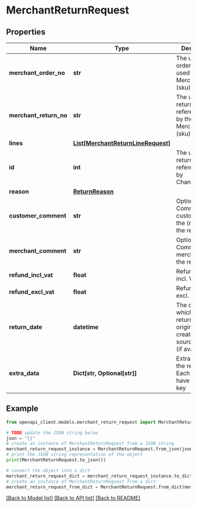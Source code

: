 # MerchantReturnRequest


## Properties

Name | Type | Description | Notes
------------ | ------------- | ------------- | -------------
**merchant_order_no** | **str** | The unique order reference used by the Merchant (sku). | 
**merchant_return_no** | **str** | The unique return reference used by the Merchant (sku). | 
**lines** | [**List[MerchantReturnLineRequest]**](MerchantReturnLineRequest.md) |  | 
**id** | **int** | The unique return reference used by ChannelEngine. | [optional] 
**reason** | [**ReturnReason**](ReturnReason.md) |  | [optional] 
**customer_comment** | **str** | Optional. Comment of customer on the (reason of) the return. | [optional] 
**merchant_comment** | **str** | Optional. Comment of merchant on the return. | [optional] 
**refund_incl_vat** | **float** | Refund amount incl. VAT. | [optional] 
**refund_excl_vat** | **float** | Refund amount excl. VAT. | [optional] 
**return_date** | **datetime** | The date at which the return was originally created in the source system (if available). | [optional] 
**extra_data** | **Dict[str, Optional[str]]** | Extra data on the return. Each item must have an unqiue key | [optional] 

## Example

```python
from openapi_client.models.merchant_return_request import MerchantReturnRequest

# TODO update the JSON string below
json = "{}"
# create an instance of MerchantReturnRequest from a JSON string
merchant_return_request_instance = MerchantReturnRequest.from_json(json)
# print the JSON string representation of the object
print(MerchantReturnRequest.to_json())

# convert the object into a dict
merchant_return_request_dict = merchant_return_request_instance.to_dict()
# create an instance of MerchantReturnRequest from a dict
merchant_return_request_from_dict = MerchantReturnRequest.from_dict(merchant_return_request_dict)
```
[[Back to Model list]](../README.md#documentation-for-models) [[Back to API list]](../README.md#documentation-for-api-endpoints) [[Back to README]](../README.md)


